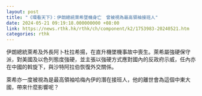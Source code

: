 ```yaml
---
layout: post
title: "《環看天下》：伊朗總統萊希墜機身亡　曾被視為最高領袖接班人"
date: 2024-05-21 09:19:18.000000000 +08:00
link: https://news.rthk.hk/rthk/ch/component/k2/1753983-20240521.htm
categories: rthk
---
```


伊朗總統萊希及外長阿卜杜拉希揚，在直升機墜機事故中喪生。萊希屬強硬保守派，對美國及以色列態度強硬，並主張以強硬方式應對國內的反政府示威，任內亦在中國的斡旋下，與沙特阿拉伯恢復外交關係。

萊希亦一度被視為是最高領袖哈梅內伊的潛在接班人，他的離世會為這個中東大國，帶來什麼影響呢？
